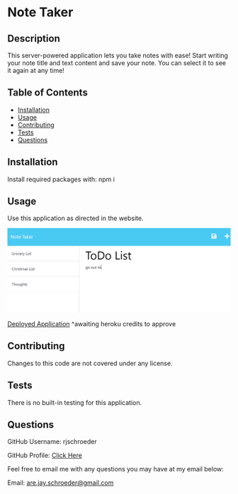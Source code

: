 # Note Taker

## Description

This server-powered application lets you take notes with ease! Start writing your note title and text content and save your note. You can select it to see it again at any time!

## Table of Contents

- [Installation](#installation)
- [Usage](#usage)
- [Contributing](#contributing)
- [Tests](#tests)
- [Questions](#questions)

## Installation

Install required packages with: npm i

## Usage

Use this application as directed in the website.

![Screenshot of application](./applicationScreenshot.PNG)

[Deployed Application]()
^awaiting heroku credits to approve

## Contributing

Changes to this code are not covered under any license.

## Tests

There is no built-in testing for this application.

## Questions

GitHub Username: rjschroeder

GitHub Profile: [Click Here](https://github.com/rjschroeder)

Feel free to email me with any questions you may have at my email below:

Email: are.jay.schroeder@gmail.com

